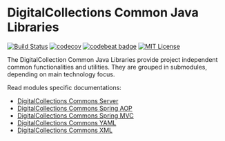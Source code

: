 # DigitalCollections Common Java Libraries
[![Build Status](https://travis-ci.org/dbmdz/digitalcollections-commons.svg?branch=master)](https://travis-ci.org/dbmdz/digitalcollections-commons)
[![codecov](https://codecov.io/gh/dbmdz/digitalcollections-commons/branch/master/graph/badge.svg)](https://codecov.io/gh/dbmdz/digitalcollections-commons)
[![codebeat badge](https://codebeat.co/badges/08e3152b-27a2-46e2-8f3d-23cd3e6e66a2)](https://codebeat.co/projects/github-com-dbmdz-digitalcollections-commons)
[![MIT License](https://img.shields.io/badge/license-MIT-blue.svg)](LICENSE)

The DigitalCollection Common Java Libraries provide project independent common functionalities and utilities. They are grouped in submodules, depending on main technology focus.

Read modules specific documentations:

- [DigitalCollections Commons Server](digitalcollections-commons-server)
- [DigitalCollections Commons Spring AOP](digitalcollections-commons-springaop)
- [DigitalCollections Commons Spring MVC](digitalcollections-commons-springmvc)
- [DigitalCollections Commons YAML](digitalcollections-commons-yaml)
- [DigitalCollections Commons XML](digitalcollections-commons-xml)
